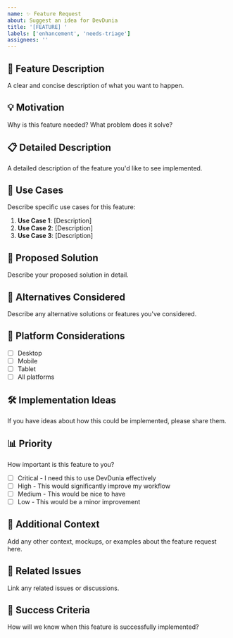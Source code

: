 ```yaml
---
name: ✨ Feature Request
about: Suggest an idea for DevDunia
title: '[FEATURE] '
labels: ['enhancement', 'needs-triage']
assignees: ''
---
```


## 🚀 Feature Description
A clear and concise description of what you want to happen.

## 💡 Motivation
Why is this feature needed? What problem does it solve?

## 📋 Detailed Description
A detailed description of the feature you'd like to see implemented.

## 🎯 Use Cases
Describe specific use cases for this feature:
1. **Use Case 1**: [Description]
2. **Use Case 2**: [Description]
3. **Use Case 3**: [Description]

## 🎨 Proposed Solution
Describe your proposed solution in detail.

## 🔄 Alternatives Considered
Describe any alternative solutions or features you've considered.

## 📱 Platform Considerations
- [ ] Desktop
- [ ] Mobile
- [ ] Tablet
- [ ] All platforms

## 🛠️ Implementation Ideas
If you have ideas about how this could be implemented, please share them.

## 📊 Priority
How important is this feature to you?
- [ ] Critical - I need this to use DevDunia effectively
- [ ] High - This would significantly improve my workflow
- [ ] Medium - This would be nice to have
- [ ] Low - This would be a minor improvement

## 🔗 Additional Context
Add any other context, mockups, or examples about the feature request here.

## 📝 Related Issues
Link any related issues or discussions.

## 🎉 Success Criteria
How will we know when this feature is successfully implemented?
